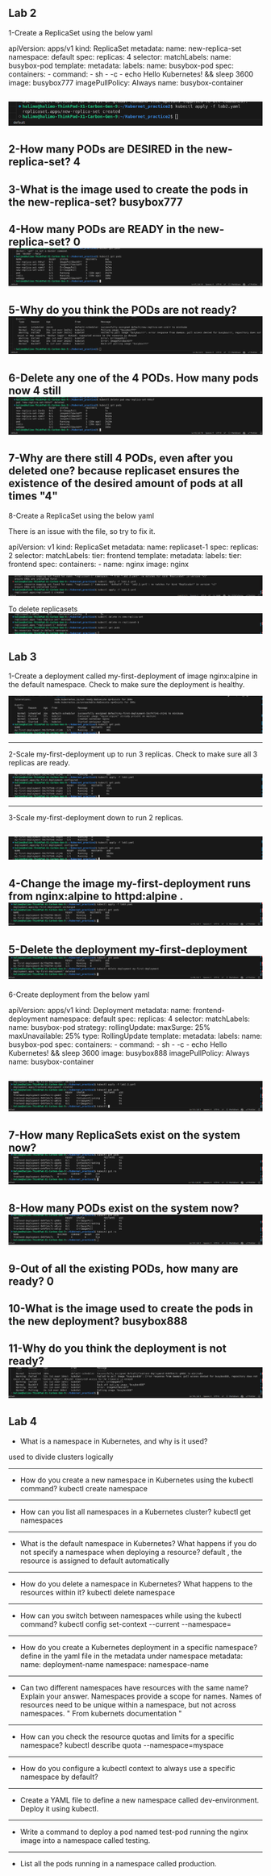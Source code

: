 ## Lab 2
1-Create a ReplicaSet using the below yaml

apiVersion: apps/v1
kind: ReplicaSet
metadata:
  name: new-replica-set
  namespace: default
spec:
  replicas: 4
  selector:
    matchLabels:
      name: busybox-pod
  template:
    metadata:
      labels:
        name: busybox-pod
    spec:
      containers:
      - command:
        - sh
        - -c
        - echo Hello Kubernetes! && sleep 3600
        image: busybox777
        imagePullPolicy: Always
        name: busybox-container

![alt text](image.png)
--------------------
2-How many PODs are DESIRED in the new-replica-set?
4
----------------------
3-What is the image used to create the pods in the new-replica-set?
busybox777
---------------------
4-How many PODs are READY in the new-replica-set?
0
![alt text](image-2.png)
---------------------
5-Why do you think the PODs are not ready?
![alt text](image-1.png)
------------------------
6-Delete any one of the 4 PODs. 
How many pods now
4 still 
![alt text](image-3.png)
---------------------
7-Why are there still 4 PODs, even after you deleted one?
because replicaset ensures the existence of the desired amount of pods at all times "4"
-----------------
8-Create a ReplicaSet using the below yaml

There is an issue with the file, so try to fix it.

apiVersion: v1
kind: ReplicaSet
metadata:
  name: replicaset-1
spec:
  replicas: 2
  selector:
    matchLabels:
      tier: frontend
  template:
    metadata:
      labels:
        tier: frontend
    spec:
      containers:
      - name: nginx
        image: nginx

![alt text](image-4.png)

To delete replicasets 
![alt text](image-5.png)
## Lab 3 
1-Create a deployment called my-first-deployment of image nginx:alpine in the default namespace.
Check to make sure the deployment is healthy.

![alt text](image-9.png)

----------------
2-Scale my-first-deployment up to run 3 replicas.
Check to make sure all 3 replicas are ready.

![alt text](image-10.png)

----------------
3-Scale my-first-deployment down to run 2 replicas.

![alt text](image-11.png)
---------------
4-Change the image my-first-deployment runs from nginx:alpine to httpd:alpine .
![alt text](image-12.png)
--------------------------
5-Delete the deployment my-first-deployment
![alt text](image-13.png)
----------------------------
6-Create deployment from the below yaml

apiVersion: apps/v1
kind: Deployment
metadata:
  name: frontend-deployment
  namespace: default
spec:
  replicas: 4
  selector:
    matchLabels:
      name: busybox-pod
  strategy:
    rollingUpdate:
      maxSurge: 25%
      maxUnavailable: 25%
    type: RollingUpdate
  template:
    metadata:
      labels:
        name: busybox-pod
    spec:
      containers:
      - command:
        - sh
        - -c
        - echo Hello Kubernetes! && sleep 3600
        image: busybox888
        imagePullPolicy: Always
        name: busybox-container

![alt text](image-14.png)
-------------
7-How many ReplicaSets exist on the system now?
![alt text](image-15.png)
------------------------------
8-How many PODs exist on the system now?
![alt text](image-16.png)
-----------------
9-Out of all the existing PODs, how many are ready?
0
-------------------
10-What is the image used to create the pods in the new deployment?
busybox888
---------------------
11-Why do you think the deployment is not ready?
![alt text](image-17.png)
---------------------


## Lab 4

- What is a namespace in Kubernetes, and why is it used?

used to divide clusters logically

---------------------
- How do you create a new namespace in Kubernetes using the kubectl command?
kubectl create namespace <namespace-name>
---------------------
- How can you list all namespaces in a Kubernetes cluster?
kubectl get namespaces
---------------------
- What is the default namespace in Kubernetes? What happens if you do not specify a namespace when deploying a resource?
default , the resource is assigned to default automatically
---------------------
- How do you delete a namespace in Kubernetes? What happens to the resources within it?
kubectl delete namespace <namespace-name>
---------------------
- How can you switch between namespaces while using the kubectl command?
kubectl config set-context --current --namespace=<namespace-name>
---------------------
- How do you create a Kubernetes deployment in a specific namespace?
define in the yaml file in the metadata under namespace 
metadata:
  name: deployment-name
  namespace: namespace-name
---------------------
- Can two different namespaces have resources with the same name? Explain your answer.
Namespaces provide a scope for names. Names of resources need to be unique within a namespace, but not across namespaces.
" From kubernets documentation "
---------------------
- How can you check the resource quotas and limits for a specific namespace?
kubectl describe quota --namespace=myspace
---------------------
- How do you configure a kubectl context to always use a specific namespace by default?

---------------------
- Create a YAML file to define a new namespace called dev-environment. Deploy it using kubectl.
---------------------
- Write a command to deploy a pod named test-pod running the nginx image into a namespace called testing.
---------------------
- List all the pods running in a namespace called production.

